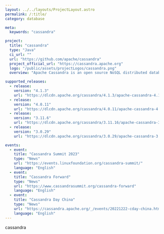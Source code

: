 ```yaml
---
layout: ../../layouts/ProjectLayout.astro
permalink: /:title/
category: database

meta:
  keywords: "cassandra"

project:
  title: "cassandra"
  type: "Java"
  ci_url: ""
  url: "https://github.com/apache/cassandra"
  project_official_url: "https://cassandra.apache.org"
  logo: "/public/assets/projectLogos/cassandra.png"
  overview: "Apache Cassandra is an open source NoSQL distributed database trusted by thousands of companies for scalability and high availability without compromising performance. Linear scalability and proven fault-tolerance on commodity hardware or cloud infrastructure make it the perfect platform for mission-critical data."

supported_releases:
  - release:
    version: "4.1.3"
    url: "https://dlcdn.apache.org/cassandra/4.1.3/apache-cassandra-4.1.3-bin.tar.gz"
  - release:
    version: "4.0.11"
    url: "https://dlcdn.apache.org/cassandra/4.0.11/apache-cassandra-4.0.11-bin.tar.gz"
  - release:
    version: "3.11.6"
    url: "https://dlcdn.apache.org/cassandra/3.11.16/apache-cassandra-3.11.16-bin.tar.gz"
  - release:
    version: "3.0.29"
    url: "https://dlcdn.apache.org/cassandra/3.0.29/apache-cassandra-3.0.29-bin.tar.gz"

events:
  - event:
    title: "Cassandra Summit 2023"
    type: "News"
    url: "https://events.linuxfoundation.org/cassandra-summit/"
    language: "English"
  - event:
    title: "Cassandra Forward"
    type: "News"
    url: "https://www.cassandrasummit.org/cassandra-forward"
    language: "English"
  - event:
    title: "Cassandra Day China"
    type: "News"
    url: "https://cassandra.apache.org/_/events/20221222-cday-china.html"
    language: "English"
---
```


<p>cassandra</p>
